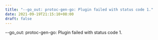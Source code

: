 ```yaml
---
title: "--go_out: protoc-gen-go: Plugin failed with status code 1."
date: 2021-09-19T21:15:10+08:00
draft: false
---
```



--go_out: protoc-gen-go: Plugin failed with status code 1.
